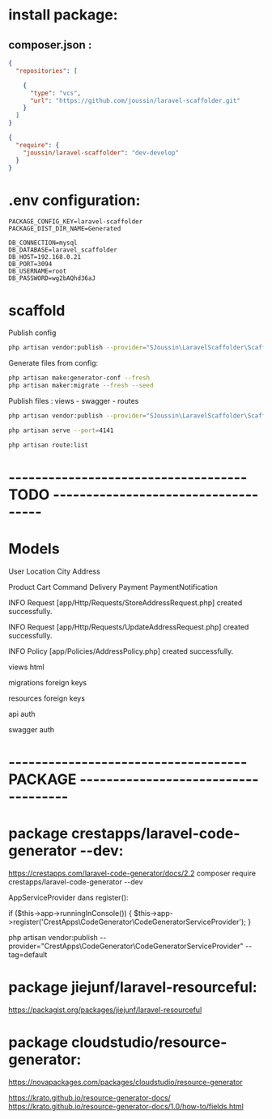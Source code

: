 
# install package:

## composer.json :

```json
{
  "repositories": [

    {
      "type": "vcs",
      "url": "https://github.com/joussin/laravel-scaffolder.git"
    }
  ]
}
```


```json
{
  "require": {
    "joussin/laravel-scaffolder": "dev-develop"
  }
}
```





# .env configuration:

```.env
PACKAGE_CONFIG_KEY=laravel-scaffolder
PACKAGE_DIST_DIR_NAME=Generated
```

```.env
DB_CONNECTION=mysql
DB_DATABASE=laravel_scaffolder
DB_HOST=192.168.0.21
DB_PORT=3094
DB_USERNAME=root
DB_PASSWORD=wg2bAQhd36aJ
```


# scaffold

Publish config
```bash
php artisan vendor:publish --provider="SJoussin\LaravelScaffolder\ScaffolderConfigServiceProvider"  --force
```

Generate files from config:
```bash
php artisan make:generator-conf --fresh
php artisan maker:migrate --fresh --seed
```

Publish files :  views - swagger - routes
```bash
php artisan vendor:publish --provider="SJoussin\LaravelScaffolder\ScaffolderServiceProvider"  --force
```

```bash
php artisan serve --port=4141
```
```bash
php artisan route:list
```


# ------------------------------------ TODO ------------------------------------




# Models

User
Location
City
Address

Product
Cart
Command
Delivery
Payment
PaymentNotification



INFO  Request [app/Http/Requests/StoreAddressRequest.php] created successfully.

INFO  Request [app/Http/Requests/UpdateAddressRequest.php] created successfully.

INFO  Policy [app/Policies/AddressPolicy.php] created successfully.


views html

migrations foreign keys

resources  foreign keys

api auth

swagger auth

# ------------------------------------ PACKAGE ------------------------------------



# package crestapps/laravel-code-generator --dev:


https://crestapps.com/laravel-code-generator/docs/2.2
composer require crestapps/laravel-code-generator --dev

AppServiceProvider dans register():

if ($this->app->runningInConsole()) {
$this->app->register('CrestApps\CodeGenerator\CodeGeneratorServiceProvider');
}


php artisan vendor:publish --provider="CrestApps\CodeGenerator\CodeGeneratorServiceProvider" --tag=default




# package jiejunf/laravel-resourceful:

https://packagist.org/packages/jiejunf/laravel-resourceful



# package cloudstudio/resource-generator:

https://novapackages.com/packages/cloudstudio/resource-generator

https://krato.github.io/resource-generator-docs/
https://krato.github.io/resource-generator-docs/1.0/how-to/fields.html

